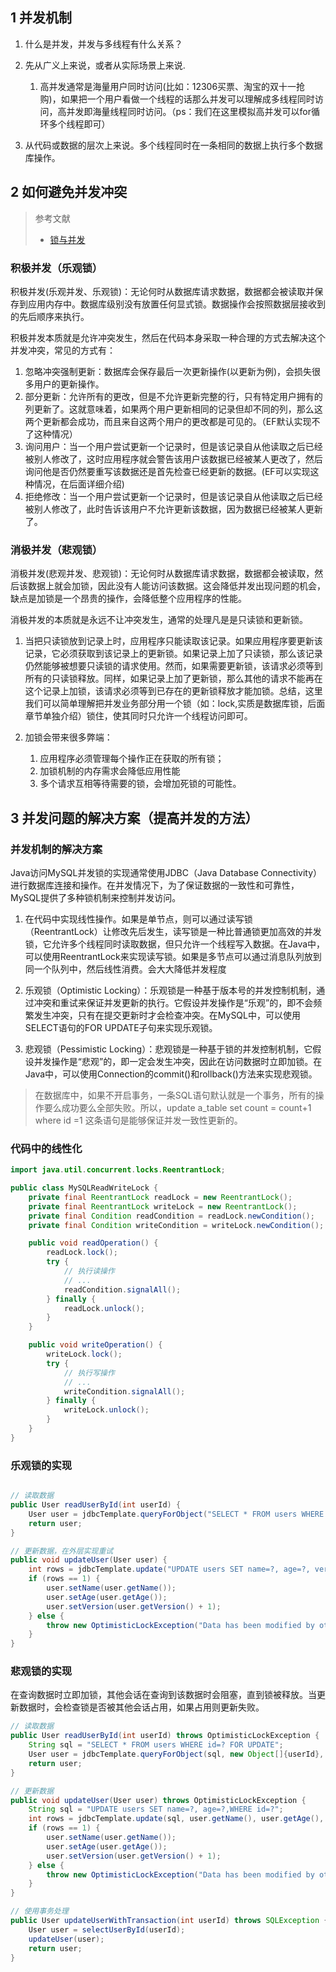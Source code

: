 
## 1 并发机制

1. 什么是并发，并发与多线程有什么关系？

1. 先从广义上来说，或者从实际场景上来说.
   1. 高并发通常是海量用户同时访问(比如：12306买票、淘宝的双十一抢购)，如果把一个用户看做一个线程的话那么并发可以理解成多线程同时访问，高并发即海量线程同时访问。（ps：我们在这里模拟高并发可以for循环多个线程即可）

2. 从代码或数据的层次上来说。多个线程同时在一条相同的数据上执行多个数据库操作。

## 2 如何避免并发冲突
> 参考文献
> * [锁与并发](https://www.cnblogs.com/yaopengfei/p/8399358.html)
### 积极并发（乐观锁）
积极并发(乐观并发、乐观锁)：无论何时从数据库请求数据，数据都会被读取并保存到应用内存中。数据库级别没有放置任何显式锁。数据操作会按照数据层接收到的先后顺序来执行。

积极并发本质就是允许冲突发生，然后在代码本身采取一种合理的方式去解决这个并发冲突，常见的方式有：

1. 忽略冲突强制更新：数据库会保存最后一次更新操作(以更新为例)，会损失很多用户的更新操作。
2. 部分更新：允许所有的更改，但是不允许更新完整的行，只有特定用户拥有的列更新了。这就意味着，如果两个用户更新相同的记录但却不同的列，那么这两个更新都会成功，而且来自这两个用户的更改都是可见的。（EF默认实现不了这种情况）
3. 询问用户：当一个用户尝试更新一个记录时，但是该记录自从他读取之后已经被别人修改了，这时应用程序就会警告该用户该数据已经被某人更改了，然后询问他是否仍然要重写该数据还是首先检查已经更新的数据。(EF可以实现这种情况，在后面详细介绍)
4. 拒绝修改：当一个用户尝试更新一个记录时，但是该记录自从他读取之后已经被别人修改了，此时告诉该用户不允许更新该数据，因为数据已经被某人更新了。


### 消极并发（悲观锁）

消极并发(悲观并发、悲观锁)：无论何时从数据库请求数据，数据都会被读取，然后该数据上就会加锁，因此没有人能访问该数据。这会降低并发出现问题的机会，缺点是加锁是一个昂贵的操作，会降低整个应用程序的性能。

消极并发的本质就是永远不让冲突发生，通常的处理凡是是只读锁和更新锁。

1. 当把只读锁放到记录上时，应用程序只能读取该记录。如果应用程序要更新该记录，它必须获取到该记录上的更新锁。如果记录上加了只读锁，那么该记录仍然能够被想要只读锁的请求使用。然而，如果需要更新锁，该请求必须等到所有的只读锁释放。同样，如果记录上加了更新锁，那么其他的请求不能再在这个记录上加锁，该请求必须等到已存在的更新锁释放才能加锁。总结，这里我们可以简单理解把并发业务部分用一个锁（如：lock,实质是数据库锁，后面章节单独介绍）锁住，使其同时只允许一个线程访问即可。

2. 加锁会带来很多弊端：
   1. 应用程序必须管理每个操作正在获取的所有锁；
   2. 加锁机制的内存需求会降低应用性能
   3. 多个请求互相等待需要的锁，会增加死锁的可能性。



## 3 并发问题的解决方案（提高并发的方法）

### 并发机制的解决方案

Java访问MySQL并发锁的实现通常使用JDBC（Java Database Connectivity）进行数据库连接和操作。在并发情况下，为了保证数据的一致性和可靠性，MySQL提供了多种锁机制来控制并发访问。

1. 在代码中实现线性操作。如果是单节点，则可以通过读写锁（ReentrantLock）让修改先后发生，读写锁是一种比普通锁更加高效的并发锁，它允许多个线程同时读取数据，但只允许一个线程写入数据。在Java中，可以使用ReentrantLock来实现读写锁。如果是多节点可以通过消息队列放到同一个队列中，然后线性消费。会大大降低并发程度

1. 乐观锁（Optimistic Locking）：乐观锁是一种基于版本号的并发控制机制，通过冲突和重试来保证并发更新的执行。它假设并发操作是“乐观”的，即不会频繁发生冲突，只有在提交更新时才会检查冲突。在MySQL中，可以使用SELECT语句的FOR UPDATE子句来实现乐观锁。

3. 悲观锁（Pessimistic Locking）：悲观锁是一种基于锁的并发控制机制，它假设并发操作是“悲观”的，即一定会发生冲突，因此在访问数据时立即加锁。在Java中，可以使用Connection的commit()和rollback()方法来实现悲观锁。

> 在数据库中，如果不开启事务，一条SQL语句默认就是一个事务，所有的操作要么成功要么全部失败。所以，update a_table set count = count+1 where id =1 这条语句是能够保证并发一致性更新的。

### 代码中的线性化

```java
import java.util.concurrent.locks.ReentrantLock;

public class MySQLReadWriteLock {
    private final ReentrantLock readLock = new ReentrantLock();
    private final ReentrantLock writeLock = new ReentrantLock();
    private final Condition readCondition = readLock.newCondition();
    private final Condition writeCondition = writeLock.newCondition();

    public void readOperation() {
        readLock.lock();
        try {
            // 执行读操作
            // ...
            readCondition.signalAll();
        } finally {
            readLock.unlock();
        }
    }

    public void writeOperation() {
        writeLock.lock();
        try {
            // 执行写操作
            // ...
            writeCondition.signalAll();
        } finally {
            writeLock.unlock();
        }
    }
}
```

### 乐观锁的实现


```java

// 读取数据
public User readUserById(int userId) {
    User user = jdbcTemplate.queryForObject("SELECT * FROM users WHERE id=?", new Object[]{userId}, new UserRowMapper());
    return user;
}

// 更新数据，在外层实现重试
public void updateUser(User user) {
    int rows = jdbcTemplate.update("UPDATE users SET name=?, age=?, version=? WHERE id=? AND version=?", user.getName(), user.getAge(), user.getVersion(), user.getId(), user.getVersion());
    if (rows == 1) {
        user.setName(user.getName());
        user.setAge(user.getAge());
        user.setVersion(user.getVersion() + 1);
    } else {
        throw new OptimisticLockException("Data has been modified by others.");
    }
}
```


### 悲观锁的实现

在查询数据时立即加锁，其他会话在查询到该数据时会阻塞，直到锁被释放。当更新数据时，会检查锁是否被其他会话占用，如果占用则更新失败。

```java
// 读取数据
public User readUserById(int userId) throws OptimisticLockException {
    String sql = "SELECT * FROM users WHERE id=? FOR UPDATE";
    User user = jdbcTemplate.queryForObject(sql, new Object[]{userId}, new UserRowMapper());
    return user;
}

// 更新数据
public void updateUser(User user) throws OptimisticLockException {
    String sql = "UPDATE users SET name=?, age=?,WHERE id=?";
    int rows = jdbcTemplate.update(sql, user.getName(), user.getAge(), user.getVersion(), user.getId(), user.getVersion());
    if (rows == 1) {
        user.setName(user.getName());
        user.setAge(user.getAge());
        user.setVersion(user.getVersion() + 1);
    } else {
        throw new OptimisticLockException("Data has been modified by others.");
    }
}

// 使用事务处理
public User updateUserWithTransaction(int userId) throws SQLException {
    User user = selectUserById(userId);
    updateUser(user);
    return user;
}
```